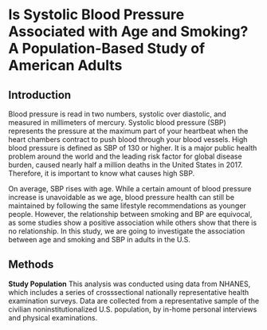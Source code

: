 # Is Systolic Blood Pressure Associated with Age and Smoking? A Population-Based Study of American Adults

## Introduction

Blood pressure is read in two numbers, systolic over diastolic, and measured in
millimeters of mercury. Systolic blood pressure (SBP) represents the pressure at the maximum
part of your heartbeat when the heart chambers contract to push blood through your blood
vessels. High blood pressure is defined as SBP of 130 or higher. It is a major public health
problem around the world and the leading risk factor for global disease burden, caused nearly
half a million deaths in the United States in 2017. Therefore, it is important to know what
causes high SBP.


On average, SBP rises with age. While a certain amount of blood pressure increase is
unavoidable as we age, blood pressure health can still be maintained by following the same
lifestyle recommendations as younger people. However, the relationship between smoking and
BP are equivocal, as some studies show a positive association while others show that there is no
relationship. In this study, we are going to investigate the association between age and smoking
and SBP in adults in the U.S.

## Methods

**Study Population**
This analysis was conducted using data from NHANES, which includes a series of crosssectional
nationally representative health examination surveys. Data are collected from a
representative sample of the civilian noninstitutionalized U.S. population, by in-home personal
interviews and physical examinations.
